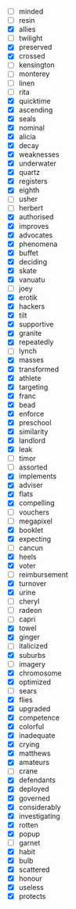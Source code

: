 - [ ] minded
- [ ] resin
- [x] allies
- [ ] twilight
- [x] preserved
- [x] crossed
- [ ] kensington
- [ ] monterey
- [ ] linen
- [ ] rita
- [x] quicktime
- [x] ascending
- [x] seals
- [x] nominal
- [x] alicia
- [x] decay
- [x] weaknesses
- [x] underwater
- [x] quartz
- [x] registers
- [x] eighth
- [ ] usher
- [ ] herbert
- [x] authorised
- [x] improves
- [x] advocates
- [x] phenomena
- [x] buffet
- [x] deciding
- [x] skate
- [x] vanuatu
- [ ] joey
- [x] erotik
- [x] hackers
- [x] tilt
- [x] supportive
- [x] granite
- [x] repeatedly
- [ ] lynch
- [x] masses
- [x] transformed
- [x] athlete
- [x] targeting
- [x] franc
- [x] bead
- [x] enforce
- [x] preschool
- [x] similarity
- [x] landlord
- [x] leak
- [ ] timor
- [ ] assorted
- [x] implements
- [x] adviser
- [x] flats
- [x] compelling
- [ ] vouchers
- [ ] megapixel
- [x] booklet
- [x] expecting
- [ ] cancun
- [x] heels
- [x] voter
- [ ] reimbursement
- [x] turnover
- [x] urine
- [ ] cheryl
- [ ] radeon
- [ ] capri
- [x] towel
- [x] ginger
- [ ] italicized
- [x] suburbs
- [ ] imagery
- [x] chromosome
- [x] optimized
- [ ] sears
- [x] flies
- [x] upgraded
- [x] competence
- [x] colorful
- [x] inadequate
- [x] crying
- [x] matthews
- [x] amateurs
- [ ] crane
- [x] defendants
- [x] deployed
- [x] governed
- [x] considerably
- [x] investigating
- [x] rotten
- [x] popup
- [ ] garnet
- [x] habit
- [x] bulb
- [x] scattered
- [x] honour
- [x] useless
- [x] protects
